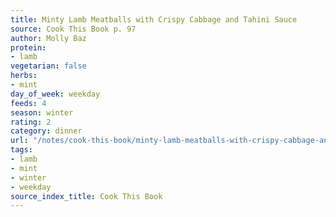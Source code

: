 ```yaml
---
title: Minty Lamb Meatballs with Crispy Cabbage and Tahini Sauce
source: Cook This Book p. 97
author: Molly Baz
protein:
- lamb
vegetarian: false
herbs:
- mint
day_of_week: weekday
feeds: 4
season: winter
rating: 2
category: dinner
url: "/notes/cook-this-book/minty-lamb-meatballs-with-crispy-cabbage-and-tahini-sauce.html"
tags:
- lamb
- mint
- winter
- weekday
source_index_title: Cook This Book
---
```



